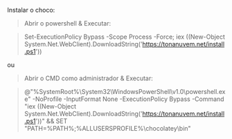Instalar o choco:

> Abrir o powershell & Executar:

> Set-ExecutionPolicy Bypass -Scope Process -Force; iex ((New-Object System.Net.WebClient).DownloadString('https://tonanuvem.net/install.ps1'))

ou

> Abrir o CMD como administrador & Executar:

> @"%SystemRoot%\System32\WindowsPowerShell\v1.0\powershell.exe" -NoProfile -InputFormat None -ExecutionPolicy Bypass -Command "iex ((New-Object System.Net.WebClient).DownloadString('https://tonanuvem.net/install.ps1'))" && SET "PATH=%PATH%;%ALLUSERSPROFILE%\chocolatey\bin"
